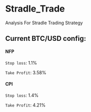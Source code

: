 # Stradle_Trade
Analysis For Stradle Trading Strategy

## Current BTC/USD config:
#### NFP
`Stop loss`: 1.1%

`Take Profit`: 3.58%

#### CPI
`Stop loss`: 1.4%

`Take Profit`: 4.21%
